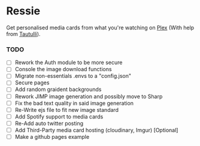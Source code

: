 # Ressie
Get personalised media cards from what you're watching on [Plex](https://plex.tv) (With help from [Tautulli](https://tautulli.com/)).

### TODO
- [ ] Rework the Auth module to be more secure
- [ ] Console the image download functions   
- [ ] Migrate non-essentials .envs to a "config.json"
- [ ] Secure pages 
- [ ] Add random graident backgrounds 
- [ ] Rework JIMP image generation and possibly move to Sharp  
- [ ] Fix the bad text quality in said image generation  
- [ ] Re-Write ejs file to fit new image standard
- [ ] Add Spotify support to media cards 
- [ ] Re-Add auto twitter posting 
- [ ] Add Third-Party media card hosting (cloudinary, Imgur) [Optional]  
- [ ] Make a github pages example